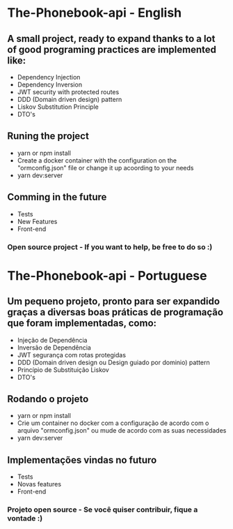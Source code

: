 # The-Phonebook-api - English
## A small project, ready to expand thanks to a lot of good programing practices are implemented like:
- Dependency Injection
- Dependency Inversion
- JWT security with protected routes
- DDD (Domain driven design) pattern
- Liskov Substitution Principle
- DTO's

## Runing the project
- yarn or npm install
- Create a docker container with the configuration on the "ormconfig.json" file or change it up acoording to your needs
- yarn dev:server

## Comming in the future
- Tests
- New Features
- Front-end

### Open source project - If you want to help, be free to do so :)

# The-Phonebook-api - Portuguese
## Um pequeno projeto, pronto para ser expandido graças a diversas boas práticas de programação que foram implementadas, como:
- Injeção de Dependência
- Inversão de Dependência
- JWT segurança com rotas protegidas 
- DDD (Domain driven design ou Design guiado por dominio) pattern 
- Princípio de Substituição Liskov
- DTO's

## Rodando o projeto
- yarn or npm install
- Crie um container no docker com a configuração de acordo com o arquivo "ormconfig.json" ou mude de acordo com as suas necessidades
- yarn dev:server

## Implementações vindas no futuro
- Tests
- Novas features
- Front-end

### Projeto open source - Se você quiser contribuir, fique a vontade :)

